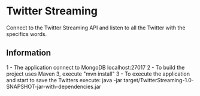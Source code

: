 Twitter Streaming
=================

Connect to the Twitter Streaming API and listen to all the Twitter with the specifics words.

Information
-----------

1 - The application connect to MongoDB localhost:27017
2 - To build the project uses Maven 3, execute "mvn install"
3 - To execute the application and start to save the Twitters execute: java -jar target/TwitterStreaming-1.0-SNAPSHOT-jar-with-dependencies.jar
 